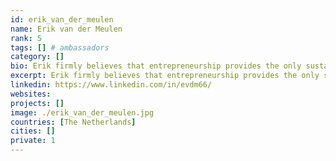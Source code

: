 ```yaml
---
id: erik_van_der_meulen
name: Erik van der Meulen
rank: 5
tags: [] # ambassadors
category: []
bio: Erik firmly believes that entrepreneurship provides the only sustainable solution to many of humanity's greatest challenges. He has been active as an entrepreneur for over 25 years and co-founded several succesful businesses. Some of these are united in Powered By Meaning, a growing ecosystem of companies that have one shared mission which is to make impact through collective entrepreneurship. Erik is passionate about conceiving and realising new creative business concepts that unite both social and economic value. Ambassador fell in love with Threefold The Treefold Foundation aims to solve some of the fundamental shortcomings of the technologies that shape our future. I strongly support the values and the goals of the team and am exited about the opportunity to support them as ambassador. 
excerpt: Erik firmly believes that entrepreneurship provides the only sustainable solution to many of humanity's greatest challenges.
linkedin: https://www.linkedin.com/in/evdm66/
websites: 
projects: []
image: ./erik_van_der_meulen.jpg
countries: [The Netherlands]
cities: []
private: 1
---
```

